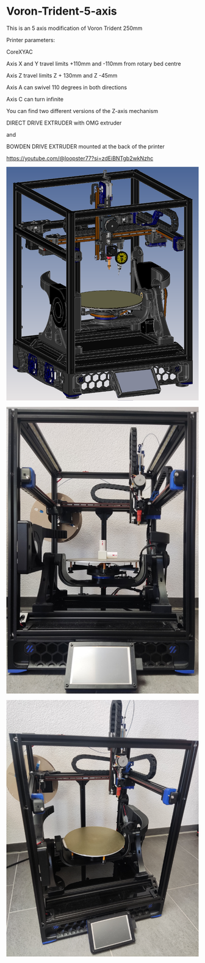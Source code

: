 # Voron-Trident-5-axis
This is an 5 axis modification of Voron Trident 250mm 

Printer parameters:

CoreXYAC

Axis X and Y travel limits +110mm and -110mm from rotary bed centre

Axis Z travel limits Z + 130mm and Z -45mm 

Axis A can swivel 110 degrees in both directions

Axis C can turn infinite 


You can find two different versions of the Z-axis mechanism

DIRECT DRIVE EXTRUDER with OMG extruder

and

BOWDEN DRIVE EXTRUDER mounted at the back of the printer

https://youtube.com/@loopster77?si=zdEiBNTgb2wkNzhc




![Trident 5 axis](https://github.com/Buzzloopster/Voron-Trident-5-axis/blob/main/Trident%205%20axis.png)



![Trident_ 5_axis_foto_1](https://github.com/Buzzloopster/Voron-Trident-5-axis/blob/main/Trident_5_axis_foto.jpg)



![Trident_ 5_axis_foto_2](https://github.com/Buzzloopster/Voron-Trident-5-axis/blob/main/Trident_5_axis_foto_2.jpg)
